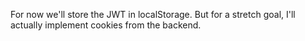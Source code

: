 For now we'll store the JWT in localStorage. But for a stretch goal, I'll actually implement cookies from the backend.
